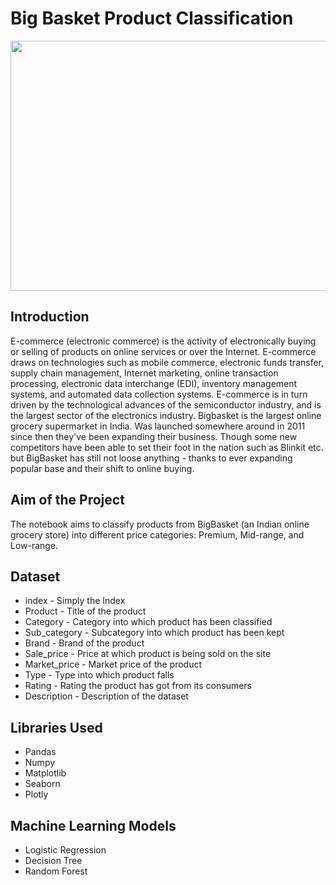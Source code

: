 # Big Basket Product Classification
<img src="https://res.cloudinary.com/dyyjph6kx/image/upload/gift_vouchers/phpQXkLhM_y1zyz5.jpg"  width="800" height="400">
<h2>Introduction</h2>
<p>E-commerce (electronic commerce) is the activity of electronically buying or selling of products on online services or over the Internet. E-commerce draws on technologies such as mobile commerce, electronic funds transfer, supply chain management, Internet marketing, online transaction processing, electronic data interchange (EDI), inventory management systems, and automated data collection systems. E-commerce is in turn driven by the technological advances of the semiconductor industry, and is the largest sector of the electronics industry.
Bigbasket is the largest online grocery supermarket in India. Was launched somewhere around in 2011 since then they've been expanding their business. Though some new competitors have been able to set their foot in the nation such as Blinkit etc. but BigBasket has still not loose anything - thanks to ever expanding popular base and their shift to online buying.</p>

<h2>Aim of the Project</h2>
<p>The notebook aims to classify products from BigBasket (an Indian online grocery store) into different price categories: Premium, Mid-range, and Low-range.</p>

<h2>Dataset</h2>
<ul>
  <li>index - Simply the Index</li>
  <li>Product - Title of the product</li>
  <li>Category - Category into which product has been classified</li>
  <li>Sub_category - Subcategory into which product has been kept</li>
  <li>Brand - Brand of the product</li>
  <li>Sale_price - Price at which product is being sold on the site</li>
  <li>Market_price - Market price of the product</li>
  <li>Type - Type into which product falls</li>
  <li>Rating - Rating the product has got from its consumers</li>
  <li>Description - Description of the dataset</li>
  </ul>

  <h2>Libraries Used</h2>
  <ul>
    <li>Pandas</li>
    <li>Numpy</li>
    <li>Matplotlib</li>
    <li>Seaborn</li>
    <li>Plotly</li>
  </ul>

  <h2>Machine Learning Models</h2>
  <ul>
    <li>Logistic Regression</li>
    <li>Decision Tree</li>
    <li>Random Forest</li>
  </ul>

  
  
